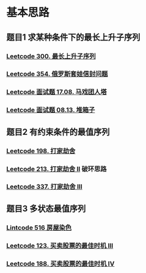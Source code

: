 # 基本思路







## 题目1 求某种条件下的最长上升子序列

### [Leetcode 300. 最长上升子序列](https://leetcode-cn.com/problems/longest-increasing-subsequence/)

### [Leetcode 354. 俄罗斯套娃信封问题](https://leetcode-cn.com/problems/russian-doll-envelopes/)

### [Leetcode 面试题 17.08. 马戏团人塔](https://leetcode-cn.com/problems/circus-tower-lcci/)

### [Leetcode 面试题 08.13. 堆箱子](https://leetcode-cn.com/problems/pile-box-lcci/)



## 题目2 有约束条件的最值序列

### [Leetcode 198. 打家劫舍](https://leetcode-cn.com/problems/house-robber/)

### [Leetcode 213. 打家劫舍 II](https://leetcode-cn.com/problems/house-robber-ii/) 破环思路

### [Leetcode 337. 打家劫舍 III](https://leetcode-cn.com/problems/house-robber-iii/)



## 题目3 多状态最值序列

### [Lintcode 516 房屋染色](https://www.lintcode.com/problem/paint-house-ii/description)

### [Leetcode 123. 买卖股票的最佳时机 III](https://leetcode-cn.com/problems/best-time-to-buy-and-sell-stock-iii/)

### [Leetcode 188. 买卖股票的最佳时机 IV](https://leetcode-cn.com/problems/best-time-to-buy-and-sell-stock-iv/)

